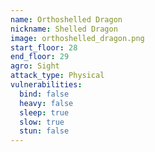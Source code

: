 ```yaml
---
name: Orthoshelled Dragon
nickname: Shelled Dragon
image: orthoshelled_dragon.png
start_floor: 28
end_floor: 29
agro: Sight
attack_type: Physical
vulnerabilities:
  bind: false
  heavy: false
  sleep: true
  slow: true
  stun: false
---
```

